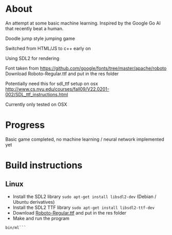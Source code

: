 # About

An attempt at some basic machine learning. Inspired by the Google Go AI that recently beat a human.

Doodle jump style jumping game

Switched from HTML/JS to c++ early on

Using SDL2 for rendering

Font taken from https://github.com/google/fonts/tree/master/apache/roboto
Download Roboto-Regular.ttf and put in the res folder

Potentially need this for sdl_ttf setup on osx http://www.cs.nyu.edu/courses/fall09/V22.0201-002/SDL_ttf_instructions.html

Currently only tested on OSX

# Progress
Basic game completed, no machine learning / neural network implemented yet

# Build instructions
## Linux

* Install the SDL2 library `sudo apt-get install libsdl2-dev` (Debian / Ubuntu derivatives)
* Install the SDL2 TTF library `sudo apt-get install libsdl2-ttf-dev`
* Download [Roboto-Regular.ttf](https://github.com/google/fonts/tree/master/apache/roboto) and put in the res folder
* Make and run the program
```make
bin/ml```